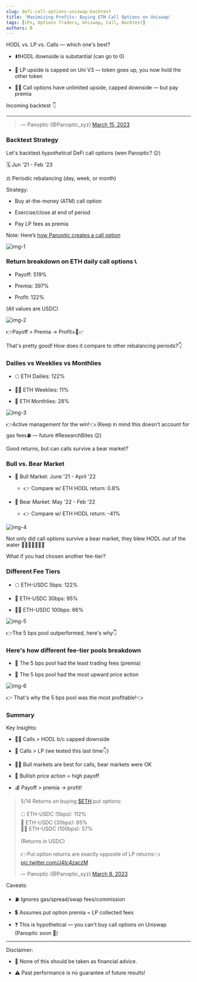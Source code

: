 ```yaml
---
slug: defi-call-options-uniswap-backtest
title: 'Maximizing Profits: Buying ETH Call Options on Uniswap'
tags: [LPs, Options Traders, Uniswap, Call, Backtest]
authors: B
---
```

HODL vs. LP vs. Calls — which one's best?

-   ⬇️❗HODL downside is substantial (can go to 0)
    
-   🧢 LP upside is capped on Uni V3 — token goes up, you now hold the other token
    
-   🚫🧢 Call options have unlimited upside, capped downside — but pay premia
    

Incoming backtest 👇

<!--truncate-->

----------

<blockquote class="twitter-tweet" data-conversation="none"><p lang="en" dir="ltr"></p>&mdash; Panoptic (@Panoptic_xyz) <a href="https://twitter.com/Panoptic_xyz/status/1636122852054425600?ref_src=twsrc%5Etfw">March 15, 2023</a></blockquote> <script async src="https://platform.twitter.com/widgets.js" charset="utf-8"></script>

### Backtest Strategy

Let's backtest *hypothetical* DeFi call options (wen Panoptic? 😉)

🗓️ Jun '21 - Feb '23

⚖️ Periodic rebalancing (day, week, or month)

Strategy:

-   Buy at-the-money (ATM) call option
    
-   Exercise/close at end of period
    
-   Pay LP fees as premia
    

Note: Here’s [how Panoptic creates a call option](https://docs.panoptic.xyz/docs/panoptic-protocol/option-properties#creating-a-call-option)

![img-1](./img-1.png)

### Return breakdown on ETH daily call options 📞

-   Payoff: 519%
    
-   Premia: 397%
    
-   Profit: 122%

(All values are USDC)
    
![img-2](./img-2.png)

👉Payoff > Premia → Profit🔝🤑📈

That's pretty good! How does it compare to other rebalancing periods?👇

### Dailies vs Weeklies vs Monthlies

- 🌕 ETH Dailies: 122%

- 🧑‍🚀 ETH Weeklies: 11%

- 🚀 ETH Monthlies: 28%

![img-3](./img-3.png)

👉Active management for the win!👈 (Keep in mind this doesn't account for gas fees⛽ — future #ResearchBites 😉)

Good returns, but can calls survive a bear market?

### Bull vs. Bear Market

-   🐂 Bull Market: June '21 - April '22
    
    -   👉 Compare w/ ETH HODL return: 0.8%
        
-   🐻 Bear Market: May '22 - Feb '22
    
    -   👉 Compare w/ ETH HODL return: -41%
        
![img-4](./img-4.png)

Not only did call options survive a bear market, they blew HODL out of the water 💎🙌🙅🏻‍♂️🌊💨

What if you had chosen another fee-tier?

### Different Fee Tiers

-   🌕 ETH-USDC 5bps: 122%
    
-   🚀 ETH-USDC 30bps: 95%
    
-   🧑‍🚀 ETH-USDC 100bps: 66%
    

![img-5](./img-5.png)

👉The 5 bps pool outperformed, here's why👇

### Here's how different fee-tier pools breakdown

-   🧾 The 5 bps pool had the least trading fees (premia)
    
-   🚀 The 5 bps pool had the most upward price action
    
![img-6](./img-6.png)

👉 That's why the 5 bps pool was the most profitable!👈

### Summary
Key Insights:

-   💎🙌 Calls > HODL b/c capped downside
    
-   🌊 Calls > LP (we tested this last time👇)
    
-   🐂🐻 Bull markets are best for calls, bear markets were OK
    
-   🚀 Bullish price action = high payoff
    
-   💰 Payoff > premia → profit!
    
<blockquote class="twitter-tweet" data-conversation="none"><p lang="en" dir="ltr">5/14 Returns on buying <a href="https://twitter.com/search?q=%24ETH&amp;src=ctag&amp;ref_src=twsrc%5Etfw">$ETH</a> put options:<br/><br/>🌕 ETH-USDC (5bps): 112%<br/>🚀 ETH-USDC (30bps): 85%<br/>🧑‍🚀 ETH-USDC (100bps): 57%<br/><br/>(Returns in USDC)<br/><br/>👉Put option returns are exactly opposite of LP returns👈 <a href="https://t.co/J4Ic4zaczM">pic.twitter.com/J4Ic4zaczM</a></p>&mdash; Panoptic (@Panoptic_xyz) <a href="https://twitter.com/Panoptic_xyz/status/1633602281894715393?ref_src=twsrc%5Etfw">March 8, 2023</a></blockquote> <script async src="https://platform.twitter.com/widgets.js" charset="utf-8"></script>

Caveats:

-   ⛽ Ignores gas/spread/swap fees/commission
    
-   💲 Assumes put option premia = LP collected fees
    
-   ❓ This is hypothetical — you can't buy call options on Uniswap (Panoptic soon 🤫)
    

----------

Disclaimer:

-   📢 None of this should be taken as financial advice.
    
-   ⚠️ Past performance is no guarantee of future results!